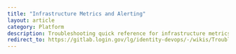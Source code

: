```yaml
---
title: "Infrastructure Metrics and Alerting"
layout: article
category: Platform
description: Troubleshooting quick reference for infrastructure metrics and alerting, to analyze trends and track outages
redirect_to: https://gitlab.login.gov/lg/identity-devops/-/wikis/Troubleshooting-Quick-Reference#infrastructure-metrics
---
```

